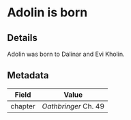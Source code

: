# Adolin is born


## Details
Adolin was born to Dalinar and Evi Kholin.

## Metadata
| Field | Value |
| ----- | ----- |
| chapter | *Oathbringer* Ch. 49 |
